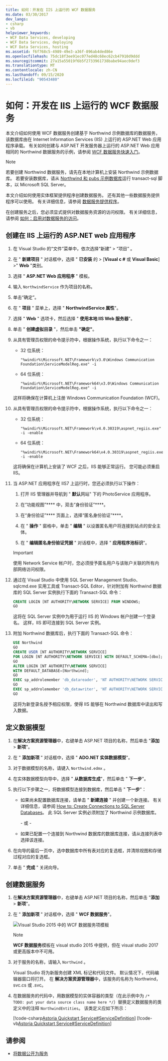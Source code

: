```yaml
---
title: 如何：开发在 IIS 上运行的 WCF 数据服务
ms.date: 03/30/2017
dev_langs:
- csharp
- vb
helpviewer_keywords:
- WCF Data Services, developing
- WCF Data Services, deploying
- WCF Data Services, hosting
ms.assetid: f6f768c5-4989-49e3-a36f-896ab4ded86e
ms.openlocfilehash: 75dc18f3ee91ec077ed48c68ec62cb47910d9ddd
ms.sourcegitcommit: 27a15a55019f6b5f2733961738babe94aec0def3
ms.translationtype: MT
ms.contentlocale: zh-CN
ms.lasthandoff: 09/15/2020
ms.locfileid: "90543480"
---
```

# <a name="how-to-develop-a-wcf-data-service-running-on-iis"></a>如何：开发在 IIS 上运行的 WCF 数据服务

本文介绍如何使用 WCF 数据服务创建基于 Northwind 示例数据库的数据服务，该数据库由在 Internet Information Services (IIS) 上运行的 ASP.NET Web 应用程序承载。 有关如何创建与 ASP.NET 开发服务器上运行的 ASP.NET Web 应用相同的 Northwind 数据服务的示例，请参阅 [WCF 数据服务快速入门](quickstart-wcf-data-services.md)。

> [!NOTE]
> 若要创建 Northwind 数据服务，请先在本地计算机上安装 Northwind 示例数据库。 若要安装数据库，请从 [Northwind 和 pubs 示例数据库](https://github.com/Microsoft/sql-server-samples/tree/master/samples/databases/northwind-pubs)运行 transact-sql 脚本，以 Microsoft SQL Server。

本文介绍如何使用实体框架提供程序创建数据服务。 还有其他一些数据服务提供程序可以使用。 有关详细信息，请参阅 [数据服务提供程序](data-services-providers-wcf-data-services.md)。

在创建服务之后，您必须显式提供对数据服务资源的访问权限。 有关详细信息，请参阅 [如何：启用对数据服务的访问](how-to-enable-access-to-the-data-service-wcf-data-services.md)。

## <a name="create-the-aspnet-web-application-that-runs-on-iis"></a>创建在 IIS 上运行的 ASP.NET web 应用程序

1. 在 Visual Studio 的“文件”菜单中，依次选择“新建” > “项目”    。

2. 在 " **新建项目** " 对话框中，选择 " **已安装** 的 > [**Visual c #** 或 **Visual Basic**] >" **Web** "类别。

3. 选择 " **ASP.NET Web 应用程序** " 模板。

4. 输入 `NorthwindService` 作为项目的名称。

5. 单击“确定”。

6. 在 " **项目** " 菜单上，选择 " **NorthwindService 属性**"。

7. 选择 " **Web** " 选项卡，然后选择 " **使用本地 IIS Web 服务器**"。

8. 单击 " **创建虚拟目录** "，然后单击 **"确定"**。

9. 从具有管理员权限的命令提示符中，根据操作系统，执行以下命令之一：

    - 32 位系统：

        ```console
        "%windir%\Microsoft.NET\Framework\v3.0\Windows Communication Foundation\ServiceModelReg.exe" -i
        ```

    - 64 位系统：

        ```console
        "%windir%\Microsoft.NET\Framework64\v3.0\Windows Communication Foundation\ServiceModelReg.exe" -i
        ```

     这样将确保在计算机上注册 Windows Communication Foundation (WCF)。

10. 从具有管理员权限的命令提示符中，根据操作系统，执行以下命令之一：

    - 32 位系统：

        ```console
        "%windir%\Microsoft.NET\Framework\v4.0.30319\aspnet_regiis.exe" -i -enable
        ```

    - 64 位系统：

        ```console
        "%windir%\Microsoft.NET\Framework64\v4.0.30319\aspnet_regiis.exe" -i -enable
        ```

     这将确保在计算机上安装了 WCF 之后，IIS 能够正常运行。 您可能必须重启 IIS。

11. 当 ASP.NET 应用程序在 IIS7 上运行时，您还必须执行以下操作：

    1. 打开 IIS 管理器并导航到 " **默认**网站" 下的 PhotoService 应用程序。

    2. 在“功能视图”**** 中，双击“身份验证”****。

    3. 在“身份验证”**** 页面上，选择“匿名身份验证”****。

    4. 在 " **操作** " 窗格中，单击 " **编辑** " 以设置匿名用户将连接到站点的安全主体。

    5. 在 " **编辑匿名身份验证凭据** " 对话框中，选择 " **应用程序池标识**"。

    > [!IMPORTANT]
    > 使用 Network Service 帐户时，您必须授予匿名用户与该账户关联的所有内部网络访问权限。

12. 通过在 Visual Studio 中使用 SQL Server Management Studio、sqlcmd.exe 实用工具或 Transact-SQL Editor，针对附加有 Northwind 数据库的 SQL Server 实例执行下面的 Transact-SQL 命令：

    ```sql
    CREATE LOGIN [NT AUTHORITY\NETWORK SERVICE] FROM WINDOWS;
    GO
    ```

    这将在 SQL Server 实例中为用于运行 IIS 的 Windows 帐户创建一个登录名。 这样，IIS 即可连接到 SQL Server 实例。

13. 附加 Northwind 数据库后，执行下面的 Transact-SQL 命令：

    ```sql
    USE Northwind
    GO
    CREATE USER [NT AUTHORITY\NETWORK SERVICE]
    FOR LOGIN [NT AUTHORITY\NETWORK SERVICE] WITH DEFAULT_SCHEMA=[dbo];
    GO
    ALTER LOGIN [NT AUTHORITY\NETWORK SERVICE]
    WITH DEFAULT_DATABASE=[Northwind];
    GO
    EXEC sp_addrolemember 'db_datareader', 'NT AUTHORITY\NETWORK SERVICE'
    GO
    EXEC sp_addrolemember 'db_datawriter', 'NT AUTHORITY\NETWORK SERVICE'
    GO
    ```

    这将为新登录名授予相应权限，使得 IIS 能够在 Northwind 数据库中读出和写入数据。

## <a name="define-the-data-model"></a>定义数据模型

1. 在**解决方案资源管理器**中，右键单击 ASP.NET 项目的名称，然后单击 "**添加**  >  **新项**"。

2. 在 " **添加新项** " 对话框中，选择 " **ADO.NET 实体数据模型**"。

3. 对于数据模型的名称，请键入 `Northwind.edmx` 。

4. 在实体数据模型向导中，选择 " **从数据库生成**"，然后单击 " **下一步**"。

5. 执行以下步骤之一，将数据模型连接到数据库，然后单击 " **下一步**"：

    - 如果尚未配置数据库连接，请单击 " **新建连接** " 并创建一个新连接。 有关详细信息，请参阅 [How to: Create Connections to SQL Server Databases](/previous-versions/visualstudio/visual-studio-2008/s4yys16a(v=vs.90))。 此 SQL Server 实例必须附加了 Northwind 示例数据库。

         \- 或 -

    - 如果已配置一个连接到 Northwind 数据库的数据库连接，请从连接列表中选择该连接。

6. 在向导的最后一页中，选中数据库中所有表对应的复选框，并清除视图和存储过程对应的复选框。

7. 单击 " **完成** " 关闭向导。

## <a name="create-the-data-service"></a>创建数据服务

1. 在**解决方案资源管理器**中，右键单击 ASP.NET 项目的名称，然后单击 "**添加**  >  **新项**"。

2. 在 " **添加新项** " 对话框中，选择 " **WCF 数据服务**"。

   ![Visual Studio 2015 中的 WCF 数据服务项模板](./media/wcf-data-service-item-template.png)

   > [!NOTE]
   > **WCF 数据服务**模板在 visual studio 2015 中提供，但在 visual studio 2017 或更高版本中不可用。

3. 对于服务的名称，请输入 `Northwind` 。

     Visual Studio 将为新服务创建 XML 标记和代码文件。 默认情况下，代码编辑器窗口将打开。 在 **解决方案资源管理器**中，该服务的名称为 Northwind，svc.cs 或 .svc。

4. 在数据服务的代码中，用数据模型的实体容器的类型（在此示例中为 `/* TODO: put your data source class name here */`）替换定义数据服务的类定义中的注释 `NorthwindEntities`。 该类定义应如下所示：

     [!code-csharp[Astoria Quickstart Service#ServiceDefinition](../../../../samples/snippets/csharp/VS_Snippets_Misc/astoria_quickstart_service/cs/northwind.svc.cs#servicedefinition)]
     [!code-vb[Astoria Quickstart Service#ServiceDefinition](../../../../samples/snippets/visualbasic/VS_Snippets_Misc/astoria_quickstart_service/vb/northwind.svc.vb#servicedefinition)]

## <a name="see-also"></a>请参阅

- [将数据公开为服务](exposing-your-data-as-a-service-wcf-data-services.md)
